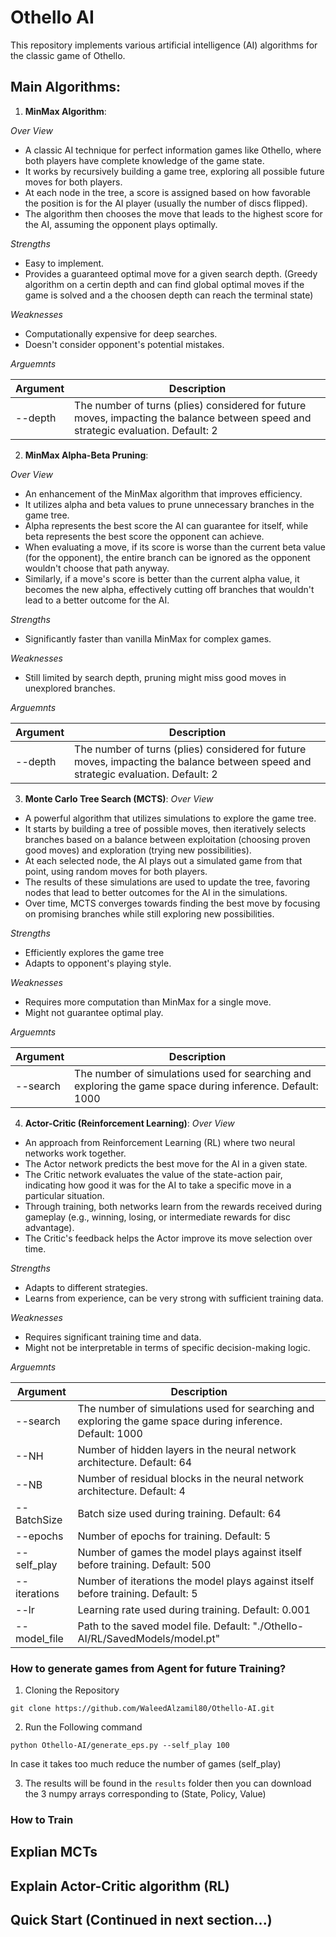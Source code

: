 # Othello AI
This repository implements various artificial intelligence (AI) algorithms for the classic game of Othello.

## Main Algorithms:
1. **MinMax Algorithm**:

*Over View*
- A classic AI technique for perfect information games like Othello, where both players have complete knowledge of the game state.
- It works by recursively building a game tree, exploring all possible future moves for both players.
- At each node in the tree, a score is assigned based on how favorable the position is for the AI player (usually the number of discs flipped).
- The algorithm then chooses the move that leads to the highest score for the AI, assuming the opponent plays optimally.

*Strengths*
- Easy to implement.
- Provides a guaranteed optimal move for a given search depth. (Greedy algorithm on a certin depth and can find global optimal moves if the game is solved and a the choosen depth can reach the terminal state)

*Weaknesses*
- Computationally expensive for deep searches.
- Doesn't consider opponent's potential mistakes.

*Arguemnts*

| Argument         | Description                                                                                                                               |
|------------------|-------------------------------------------------------------------------------------------------------------------------------------------|
| --depth          |  The number of turns (plies) considered for future moves, impacting the balance between speed and strategic evaluation. Default: 2        |

2. **MinMax Alpha-Beta Pruning**:

*Over View*
- An enhancement of the MinMax algorithm that improves efficiency.
- It utilizes alpha and beta values to prune unnecessary branches in the game tree.
- Alpha represents the best score the AI can guarantee for itself, while beta represents the best score the opponent can achieve.
- When evaluating a move, if its score is worse than the current beta value (for the opponent), the entire branch can be ignored as the opponent wouldn't choose that path anyway.
- Similarly, if a move's score is better than the current alpha value, it becomes the new alpha, effectively cutting off branches that wouldn't lead to a better outcome for the AI.

*Strengths* 
- Significantly faster than vanilla MinMax for complex games.

*Weaknesses*
- Still limited by search depth, pruning might miss good moves in unexplored branches.

*Arguemnts*

| Argument         | Description                                                                                                                               |
|------------------|-------------------------------------------------------------------------------------------------------------------------------------------|
| --depth          |  The number of turns (plies) considered for future moves, impacting the balance between speed and strategic evaluation. Default: 2        |

3. **Monte Carlo Tree Search (MCTS)**:
*Over View*
- A powerful algorithm that utilizes simulations to explore the game tree.
- It starts by building a tree of possible moves, then iteratively selects branches based on a balance between exploitation (choosing proven good moves) and exploration (trying new possibilities).
- At each selected node, the AI plays out a simulated game from that point, using random moves for both players.
- The results of these simulations are used to update the tree, favoring nodes that lead to better outcomes for the AI in the simulations.
- Over time, MCTS converges towards finding the best move by focusing on promising branches while still exploring new possibilities.

*Strengths* 
- Efficiently explores the game tree
- Adapts to opponent's playing style.

*Weaknesses*
- Requires more computation than MinMax for a single move.
- Might not guarantee optimal play.

*Arguemnts*

| Argument         | Description                                                                                                      |
|------------------|------------------------------------------------------------------------------------------------------------------|
| --search         | The number of simulations used for searching and exploring the game space during inference. Default: 1000        |

4. **Actor-Critic (Reinforcement Learning)**:
*Over View*
- An approach from Reinforcement Learning (RL) where two neural networks work together.
- The Actor network predicts the best move for the AI in a given state.
- The Critic network evaluates the value of the state-action pair, indicating how good it was for the AI to take a specific move in a particular situation.
- Through training, both networks learn from the rewards received during gameplay (e.g., winning, losing, or intermediate rewards for disc advantage).
- The Critic's feedback helps the Actor improve its move selection over time.

*Strengths*
- Adapts to different strategies.
- Learns from experience, can be very strong with sufficient training data.

*Weaknesses*
- Requires significant training time and data.
- Might not be interpretable in terms of specific decision-making logic.

*Arguemnts*

| Argument         | Description                                                                                                      |
|------------------|------------------------------------------------------------------------------------------------------------------|
| --search         | The number of simulations used for searching and exploring the game space during inference. Default: 1000        |
| --NH             | Number of hidden layers in the neural network architecture. Default: 64                                          |
| --NB             | Number of residual blocks in the neural network architecture. Default: 4                                         |
| --BatchSize      | Batch size used during training. Default: 64                                                                     |
| --epochs         | Number of epochs for training. Default: 5                                                                        |
| --self_play      | Number of games the model plays against itself before training. Default: 500                                     |
| --iterations     | Number of iterations the model plays against itself before training. Default: 5                                  |
| --lr             | Learning rate used during training. Default: 0.001                                                               |
| --model_file     | Path to the saved model file. Default: "./Othello-AI/RL/SavedModels/model.pt"                                    |

### How to generate games from Agent for future Training?
1. Cloning the Repository

```shell
git clone https://github.com/WaleedAlzamil80/Othello-AI.git
```
2. Run the Following command

```shell
python Othello-AI/generate_eps.py --self_play 100
```
In case it takes too much reduce the number of games (self_play)

3. The results will be found in the `results` folder then you can download the 3 numpy arrays corresponding to (State, Policy, Value)

### How to Train

## Explian MCTs

## Explain Actor-Critic algorithm (RL)

## Quick Start (Continued in next section...)
